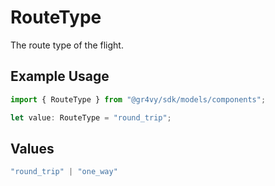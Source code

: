 # RouteType

The route type of the flight.

## Example Usage

```typescript
import { RouteType } from "@gr4vy/sdk/models/components";

let value: RouteType = "round_trip";
```

## Values

```typescript
"round_trip" | "one_way"
```